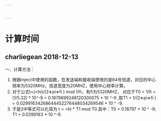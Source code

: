 ```yaml
---


---
```


<h1 id="计算时间">计算时间</h1>
<h2 id="charliegean-2018-12-13">charliegean 2018-12-13</h2>
<p>一、计算方法：</p>
<ol>
<li>根据inject中使用的函数，在发送端和接收端使用的是64号信道，对应的中心频率为5320MHz，信道宽度为20MHZ，使用中心频率计算。</li>
<li>对于公式t=(&lt;hi)/(2∗pi∗fi ) mod 1/fi，有fi为5320MHZ， 对应于T0 = 1/fi =   (1/5.32) * 10^-9 = 0.1879699248120300075 * 10 ^-9 ,取T1 = 1/(2∗pi∗fi ) = 0.02991634268644452276448034269546 * 10 ^ -9.</li>
<li>于是2中等式可以化简为 t = &lt;hi * T1 mod T0.其中：T0 = 0.18797 * 10 ^ -9; T1 = 0.0299163 * 10 ^-9.</li>
</ol>

